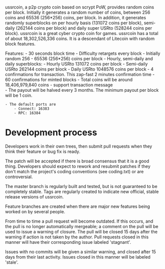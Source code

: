 ussrcoin, a p2p crypto coin based on scrypt PoW, provides random coins per block. Initially it generates a random number of coins, between 256 coins and 65536 (256*256) coins, per block. In addition, it generates randomly superblocks on per hourly basis (131072 coins per block), semi-daily (262144 coins per block) and daily super USRto (528244 coins per block). ussrcoin is a great cyber crypto coin for games. ussrcoin has a total of about 18,302,526,336 coins. It is a descendant of Litecoin with random block features. 

Features:
	- 30 seconds block time
	- Difficulty retargets every block
	- Initially random 256 - 65536 (256*256) coins per block
	- Hourly, semi-daily and daily superblocks:
		- Hourly USRto 131072 coins per block
		- Semi-daily USRto 262144 coins per block
		- Daily USRto 1048576 coins per block
	- 4 confirmations for transaction. This zap-fast 2 minutes confirmation time
	- 60 confirmations for minted blocks
	- Total coins will be around 18,406,979,840 coins
	- support transaction message	
	- The payout will be halved every 3 months. The minimum payout per block will be 1 coin.

	- The default ports are 
		- Connect: 16383 
		- RPC: 16384 



Development process
===================

Developers work in their own trees, then submit pull requests when
they think their feature or bug fix is ready.

The patch will be accepted if there is broad consensus that it is a
good thing.  Developers should expect to rework and resubmit patches
if they don't match the project's coding conventions (see coding.txt)
or are controversial.

The master branch is regularly built and tested, but is not guaranteed
to be completely stable. Tags are regularly created to indicate new
official, stable release versions of ussrcoin.

Feature branches are created when there are major new features being
worked on by several people.

From time to time a pull request will become outdated. If this occurs, and
the pull is no longer automatically mergeable; a comment on the pull will
be used to issue a warning of closure. The pull will be closed 15 days
after the warning if action is not taken by the author. Pull requests closed
in this manner will have their corresponding issue labeled 'stagnant'.

Issues with no commits will be given a similar warning, and closed after
15 days from their last activity. Issues closed in this manner will be 
labeled 'stale'. 

